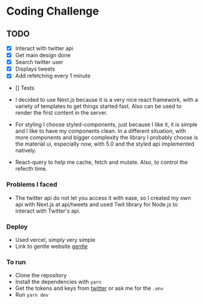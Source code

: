 # Coding Challenge

## TODO
- [x] Interact with twitter api
- [x] Get main design done
- [x] Search twitter user
- [x] Displays tweets
- [x] Add refetching every 1 minute
- [] Tests
 
- I decided to use Next.js because it is a very nice react framework, with a variety of templates to get things started fast. Also can be
    used to render the first content in the server.

- For styling I choose styled-components, just because I like it, it is simple and I like to have my components clean. In a different situation, with more components and bigger complexity the library I probably choose is the material ui, especially now, with 5.0 and the styled api implemented natively.

- React-query to help me cache, fetch and mutate. Also, to control the refecth time.

### Problems I faced

- The twitter api do not let you access it with ease, so I created my own api with Next.js at api/tweets and used Twit library for Node.js to
    interact with Twitter's api.

### Deploy
- Used vercel, simply very simple
- Link to gentle website [gentle](https://gentle.vercel.app/)

### To run
 - Clone the repository
 - Install the dependencies with `yarn`
 - Get the tokens and keys from [twitter](https://developer.twitter.com/en/portal/projects-and-apps) or ask me for the `.env`
 - Run `yarn dev`

